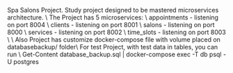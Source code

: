 Spa Salons Project. Study project designed to be mastered microservices architecture. \\
The Project has 5 microservices: \\
appointments - listening on port 8004 \\
clients - listening on port 8001 \\
salons - listening on port 8000 \\
services - listening on port 8002 \\
time_slots - listening on port 8003 \\
\\
Also Project has customize docker-compose file with volume placed on databasebackup/ folder\\
For test Project, with test data in tables, you can run \\
Get-Content database_backup.sql | docker-compose exec -T db psql -U postgres
